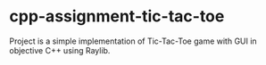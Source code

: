 # cpp-assignment-tic-tac-toe

Project is a simple implementation of Tic-Tac-Toe game with GUI in objective C++ using Raylib.